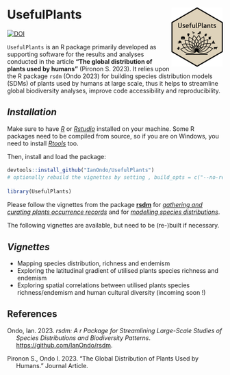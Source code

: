 
<!-- README.md is generated from README.Rmd. Please edit that file -->

# UsefulPlants <img src="man/figures/logo.png" align="right" height="139"/>

<!-- badges: start -->

[![DOI](https://zenodo.org/badge/217888054.svg)](https://zenodo.org/badge/latestdoi/217888054)

<!-- badges: end -->

`UsefulPlants` is an R package primarily developed as supporting
software for the results and analyses conducted in the article **“The
global distribution of plants used by humans”** (Pironon S. 2023). It
relies upon the R package `rsdm` (Ondo 2023) for building species
distribution models (SDMs) of plants used by humans at large scale, thus
it helps to streamline global biodiversity analyses, improve code
accessibility and reproducibility.

## *Installation*

Make sure to have [*R*](https://cloud.r-project.org/ "R") or
[*Rstudio*](https://rstudio.com/products/rstudio/download/ "Rstudio")
installed on your machine. Some R packages need to be compiled from
source, so if you are on Windows, you need to install
[*Rtools*](http://cran.r-project.org/bin/windows/Rtools/) too.

Then, install and load the package:

``` r
devtools::install_github("IanOndo/UsefulPlants") 
# optionally rebuild the vignettes by setting , build_opts = c("--no-resave-data", "--no-manual")

library(UsefulPlants)
```

Please follow the vignettes from the package
[**rsdm**](https://github.com/IanOndo/rsdm) for <u>*gathering and
curating plants occurrence records*</u> and for <u>*modelling species
distributions*</u>.

The following vignettes are available, but need to be (re-)built if
necessary.

## *Vignettes*

- Mapping species distribution, richness and endemism
- Exploring the latitudinal gradient of utilised plants species richness
  and endemism
- Exploring spatial correlations between utilised plants species
  richness/endemism and human cultural diversity (incoming soon !)

## References

<div id="refs" class="references csl-bib-body hanging-indent">

<div id="ref-rsdm" class="csl-entry">

Ondo, Ian. 2023. *<span class="nocase">rsdm</span>: A r Package for
Streamlining Large-Scale Studies of Species Distributions and
Biodiversity Patterns*. <https://github.com/IanOndo/rsdm>.

</div>

<div id="ref-UsefulPlants" class="csl-entry">

Pironon S., Ondo I. 2023. “The Global Distribution of
Plants Used by Humans.” Journal Article.

</div>

</div>

